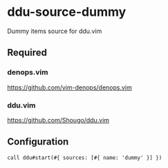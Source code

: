 # ddu-source-dummy

Dummy items source for ddu.vim

## Required

### denops.vim

https://github.com/vim-denops/denops.vim

### ddu.vim

https://github.com/Shougo/ddu.vim

## Configuration

```vim
call ddu#start(#{ sources: [#{ name: 'dummy' }] })
```
